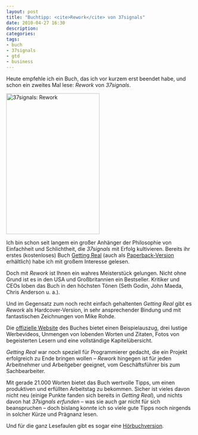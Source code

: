 ```yaml
---
layout: post
title: "Buchtipp: <cite>Rework</cite> von 37signals"
date: 2010-04-27 16:30
description: 
categories:
tags: 
- buch
- 37signals
- gtd
- business
---
```


Heute empfehle ich ein Buch, das ich vor kurzem erst beendet habe, und schon ein zweites Mal lese: <cite>Rework</cite> von <cite>37signals</cite>.

<a href="http://www.amazon.de/gp/product/0307463745?ie=UTF8&amp;tag=kogakurede-21&amp;linkCode=as2&amp;camp=1638&amp;creative=19454&amp;creativeASIN=0307463745"><img width="250" height="378" src="{{ site.images_dir }}rework.png" alt="37signals: Rework" /></a>

Ich bin schon seit langem ein großer Anhänger der Philosophie von Einfachheit und Schlichtheit, die <cite>37signals</cite> mit Erfolg kultivieren. Bereits ihr erstes (kostenloses) Buch [Getting Real](http://gettingreal.37signals.com/) (auch als [Paperback-Version](http://www.amazon.de/gp/product/0578012812?ie=UTF8&amp;tag=kogakurede-21&amp;linkCode=as2&amp;camp=1638&amp;creative=19454&amp;creativeASIN=0578012812) erhältlich) habe ich mit großem Interesse gelesen.

Doch mit <cite>Rework</cite> ist Ihnen ein wahres Meisterstück gelungen. Nicht ohne Grund ist es in den USA und Großbritannien ein Bestseller. Kritiker und CEOs loben das Buch in den höchsten Tönen (Seth Godin, John Maeda, Chris Anderson u. a.).

Und im Gegensatz zum noch recht einfach gehaltenten <cite>Getting Real</cite> gibt es <cite>Rework</cite> als Hardcover-Version, in sehr ansprechender Bindung und mit fantastischen Zeichnungen von Mike Rohde.

Die [offizielle Website](http://37signals.com/rework/) des Buches bietet einen Beispielauszug, drei lustige Werbevideos, Unmengen von lobenden Worten und Zitaten, Fotos von begeisterten Lesern und eine vollständige Kapitelübersicht.

*Getting Real* war noch speziell für Programmierer gedacht, die ein Projekt erfolgreich zu Ende bringen wollen – <cite>Rework</cite> hingegen ist für jeden Arbeitnehmer und Arbeitgeber geeignet, vom Geschäftsführer bis zum Sachbearbeiter.

Mit gerade 21.000 Worten bietet das Buch wertvolle Tipps, um einen produktiven und erfüllten Arbeitstag zu bekommen. Sicher ist vieles davon nicht neu (einige Punkte fanden sich bereits in <cite>Getting Real</cite>), und nichts davon hat <cite>37signals</cite> *erfunden* – was sie auch gar nicht für sich beanspruchen – doch bislang konnte ich so viele gute Tipps noch nirgends in solcher Kürze und Prägnanz lesen.

Und für die ganz Lesefaulen gibt es sogar eine [Hörbuchversion](http://www.amazon.de/gp/product/0307704513?ie=UTF8&amp;tag=stefanimhoffde-21&amp;linkCode=as2&amp;camp=1638&amp;creative=19454&amp;creativeASIN=0307704513).
